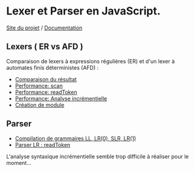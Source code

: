 # Lexer et Parser en JavaScript.
[Site du projet](http://raphpell.github.io/JS.Compilation/index.htm)
 / [Documentation](http://raphpell.github.io/JS.Compilation/xml/fr/doc/index.htm)

## Lexers ( ER vs AFD )
Comparaison de lexers à expressions régulières (ER) et d'un lexer à automates finis déterministes (AFD) :
- [Comparaison du résultat](http://raphpell.github.io/JS.Compilation/Lexers.result.comparaison.htm)
- [Performance: scan](http://raphpell.github.io/JS.Compilation/Lexers.performance.scan.htm)
- [Performance: readToken](http://raphpell.github.io/JS.Compilation/Lexers.performance.readToken.htm)
- [Performance: Analyse incrémentielle](http://raphpell.github.io/JS.Compilation/Lexers.performance.scan.incremental.htm)
- [Création de module](http://raphpell.github.io/JS.Compilation/LexerAutomaton.module.generator.htm)

## Parser
- [Compilation de grammaires LL, LR(0), SLR, LR(1)](http://raphpell.github.io/JS.Compilation/Parser.htm)
- [Parser LR : readToken](http://raphpell.github.io/JS.Compilation/Parser.byStep.htm)

L'analyse syntaxique incrémentielle semble trop difficile à réaliser pour le moment...

